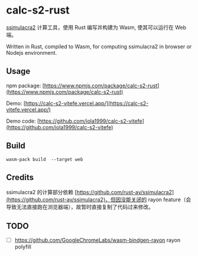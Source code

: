 # calc-s2-rust

[ssimulacra2](https://github.com/cloudinary/ssimulacra2) 计算工具，使用 Rust 编写并构建为 Wasm, 使其可以运行在 Web 端。

Written in Rust, compiled to Wasm, for computing ssimulacra2 in browser or Nodejs environment.

## Usage

npm package: [https://www.npmjs.com/package/calc-s2-rust](https://www.npmjs.com/package/calc-s2-rust)

Demo: [https://calc-s2-vitefe.vercel.app/](https://calc-s2-vitefe.vercel.app/)

Demo code: [https://github.com/iola1999/calc-s2-vitefe](https://github.com/iola1999/calc-s2-vitefe)

## Build

`wasm-pack build  --target web`

## Credits

ssimulacra2 的计算部分依赖 [https://github.com/rust-av/ssimulacra2](https://github.com/rust-av/ssimulacra2)，但因没能关闭的 rayon feature（会导致无法直接跑在浏览器端），故暂时直接复制了代码过来修改。

## TODO

- [ ] https://github.com/GoogleChromeLabs/wasm-bindgen-rayon rayon polyfill
